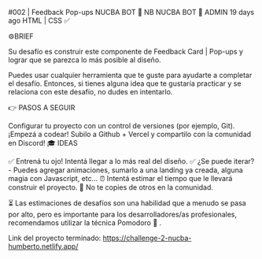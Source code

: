 #002 | Feedback Pop-ups
NUCBA BOT 🤖
NB
NUCBA BOT 🤖
ADMIN
19 days ago
HTML | CSS ✅

⚙️BRIEF

Su desafío es construir este componente de Feedback Card | Pop-ups y lograr que se parezca lo más posible al diseño.

Puedes usar cualquier herramienta que te guste para ayudarte a completar el desafío. Entonces, si tienes alguna idea que te gustaría practicar y se relaciona con este desafío, no dudes en intentarlo.


👉 PASOS A SEGUIR

Configurar tu proyecto con un control de versiones (por ejemplo, Git).
¡Empezá a codear!
Subilo a Github + Vercel y compartilo con la comunidad en Discord!
🎓 IDEAS

✅ Entrená tu ojo! Intentá llegar a lo más real del diseño.
✅ ¿Se puede iterar? - Puedes agregar animaciones, sumarlo a una landing ya creada, alguna magia con Javascript, etc... 
⏰ Intentá estimar el tiempo que le llevará construir el proyecto.
🚫 No te copies de otros en la comunidad.

⏳ Las estimaciones de desafíos son una habilidad que a menudo se pasa por alto, pero es importante para los desarrolladores/as profesionales, recomendamos utilizar la técnica Pomodoro 🍅 .

Link del proyecto terminado: https://challenge-2-nucba-humberto.netlify.app/